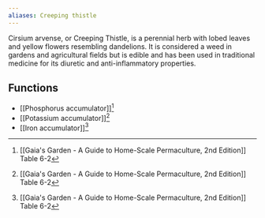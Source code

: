 ```yaml
---
aliases: Creeping thistle
---
```

Cirsium arvense, or Creeping Thistle, is a perennial herb with lobed leaves and yellow flowers resembling dandelions. It is considered a weed in gardens and agricultural fields but is edible and has been used in traditional medicine for its diuretic and anti-inflammatory properties.
## Functions
- [[Phosphorus accumulator]][^1]
- [[Potassium accumulator]][^1]
- [[Iron accumulator]][^1]

[^1]: [[Gaia's Garden - A Guide to Home-Scale Permaculture, 2nd Edition]] Table 6-2
